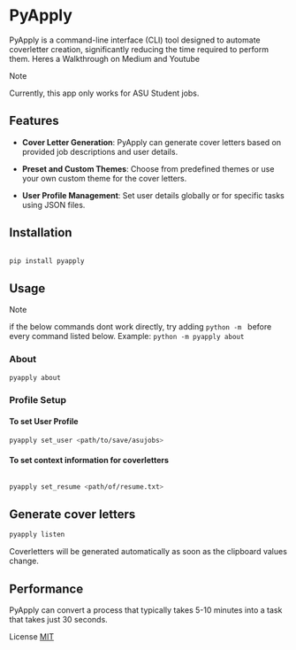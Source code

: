 # PyApply


PyApply is a command-line interface (CLI) tool designed to automate coverletter creation, significantly reducing the time required to perform them.
Heres a  Walkthrough on Medium and Youtube
  
> [!NOTE]
> Currently, this app only works for ASU Student jobs.

## Features

- **Cover Letter Generation**: PyApply can generate cover letters based on provided job descriptions and user details.

- **Preset and Custom Themes**: Choose from predefined themes or use your own custom theme for the cover letters.

- **User Profile Management**: Set user details globally or for specific tasks using JSON files.
## Installation

  

```bash

pip install pyapply

```

  

## Usage

>[!NOTE]
>if the below commands dont work directly, try adding ```python -m ``` before every command listed below.
> Example: ```python -m pyapply about```

### About
```bash
pyapply about
```


### Profile Setup

#### To set User Profile
```bash
pyapply set_user <path/to/save/asujobs>
```

#### To set context information for coverletters
```bash

pyapply set_resume <path/of/resume.txt>
```

## Generate cover letters

```bash
pyapply listen
```

Coverletters will be generated automatically as soon as the clipboard values change.

  

## Performance

PyApply can convert a process that typically takes 5-10 minutes into a task that takes just 30 seconds.

  

<!-- ## Contributing

Contributions are welcome! Please read the contributing guidelines before getting started. -->


  

License [MIT](https://choosealicense.com/licenses/mit/)
